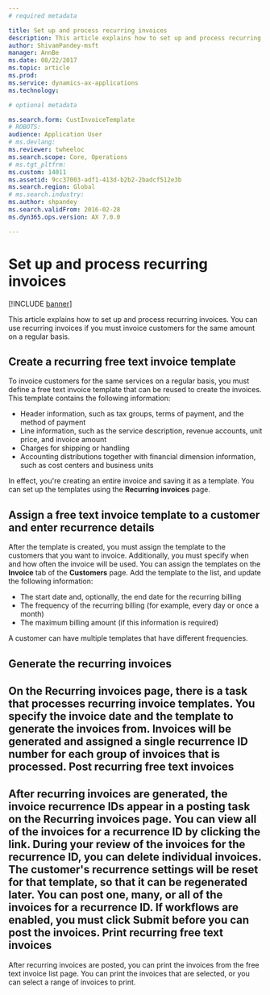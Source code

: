 ```yaml
---
# required metadata

title: Set up and process recurring invoices
description: This article explains how to set up and process recurring invoices. You can use recurring invoices if you must invoice customers for the same amount on a regular basis.
author: ShivamPandey-msft
manager: AnnBe
ms.date: 08/22/2017
ms.topic: article
ms.prod: 
ms.service: dynamics-ax-applications
ms.technology: 

# optional metadata

ms.search.form: CustInvoiceTemplate
# ROBOTS: 
audience: Application User
# ms.devlang: 
ms.reviewer: twheeloc
ms.search.scope: Core, Operations
# ms.tgt_pltfrm: 
ms.custom: 14011
ms.assetid: 9cc37003-adf1-413d-b2b2-2badcf512e3b
ms.search.region: Global
# ms.search.industry: 
ms.author: shpandey
ms.search.validFrom: 2016-02-28
ms.dyn365.ops.version: AX 7.0.0

---
```


# Set up and process recurring invoices

[!INCLUDE [banner](../includes/banner.md)]

This article explains how to set up and process recurring invoices. You can use recurring invoices if you must invoice customers for the same amount on a regular basis.

Create a recurring free text invoice template
---------------------------------------------

To invoice customers for the same services on a regular basis, you must define a free text invoice template that can be reused to create the invoices. This template contains the following information:

-   Header information, such as tax groups, terms of payment, and the method of payment
-   Line information, such as the service description, revenue accounts, unit price, and invoice amount
-   Charges for shipping or handling
-   Accounting distributions together with financial dimension information, such as cost centers and business units

In effect, you're creating an entire invoice and saving it as a template. You can set up the templates using the **Recurring invoices** page.

## Assign a free text invoice template to a customer and enter recurrence details
After the template is created, you must assign the template to the customers that you want to invoice. Additionally, you must specify when and how often the invoice will be used. You can assign the templates on the **Invoice** tab of the **Customers** page. Add the template to the list, and update the following information:

-   The start date and, optionally, the end date for the recurring billing
-   The frequency of the recurring billing (for example, every day or once a month)
-   The maximum billing amount (if this information is required)

A customer can have multiple templates that have different frequencies.

## Generate the recurring invoices
On the **Recurring invoices** page, there is a task that processes recurring invoice templates. You specify the invoice date and the template to generate the invoices from. Invoices will be generated and assigned a single recurrence ID number for each group of invoices that is processed.
Post recurring free text invoices
---------------------------------

After recurring invoices are generated, the invoice recurrence IDs appear in a posting task on the **Recurring invoices** page. You can view all of the invoices for a recurrence ID by clicking the link. During your review of the invoices for the recurrence ID, you can delete individual invoices. The customer's recurrence settings will be reset for that template, so that it can be regenerated later. You can post one, many, or all of the invoices for a recurrence ID. If workflows are enabled, you must click **Submit** before you can post the invoices.
Print recurring free text invoices
----------------------------------

After recurring invoices are posted, you can print the invoices from the free text invoice list page. You can print the invoices that are selected, or you can select a range of invoices to print.



